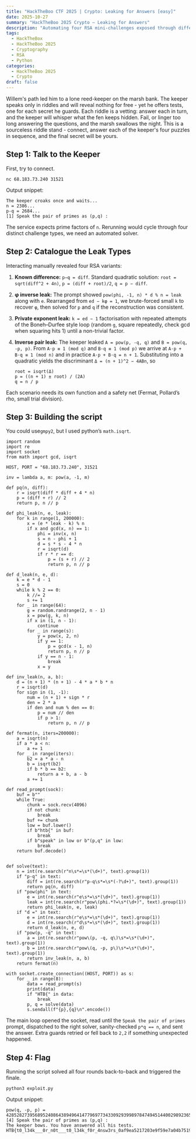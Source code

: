 ```yaml
---
title: "HackTheBoo CTF 2025 | Crypto: Leaking for Answers [easy]"
date: 2025-10-27
summary: "HackTheBoo 2025 Crypto — Leaking for Answers"
description: "Automating four RSA mini-challenges exposed through different leaks to recover the flag from a remote oracle."
tags:
  - HackTheBox
  - HackTheBoo 2025
  - Cryptography
  - RSA
  - Python
categories:
  - HackTheBoo 2025
  - Crypto
draft: false
---
```


Willem's path led him to a lone reed-keeper on the marsh bank. The keeper speaks only in riddles and will reveal nothing for free - yet he offers tests, one for each secret he guards. Each riddle is a vetting: answer each in turn, and the keeper will whisper what the fen keeps hidden. Fail, or linger too long answering the questions, and the marsh swallows the night. This is a sourceless riddle stand - connect, answer each of the keeper's four puzzles in sequence, and the final secret will be yours.

## Step 1: Talk to the Keeper

First, try to connect.

```
nc 68.183.73.240 31521
```

Output snippet:

```
The keeper croaks once and waits...
n = 2386...
p-q = 2684...
[1] Speak the pair of primes as (p,q) :
```

The service expects prime factors of `n`. Rerunning would cycle through four distinct challenge types, we need an automated solver.

## Step 2: Catalogue the Leak Types

Interacting manually revealed four RSA variants:

1. **Known difference:** `p−q = diff`. Standard quadratic solution: `root = sqrt(diff^2 + 4n)`, `p = (diff + root)/2`, `q = p − diff`.
2. **φ inverse leak:** The prompt showed `pow(phi, -1, n) * d % n = leak` along with `e`. Rearranged from `ed − kφ = 1`, we brute-forced small `k` to recover `φ`, then solved for `p` and `q` if the reconstruction was consistent.
3. **Private exponent leak:** `k = ed − 1` factorisation with repeated attempts of the Boneh–Durfee style loop (random `g`, square repeatedly, check gcd when squaring hits 1) until a non-trivial factor.
4. **Inverse pair leak:** The keeper leaked `A = pow(p, -q, q)` and `B = pow(q, -p, p)`. From `A·p ≡ 1 (mod q)` and `B·q ≡ 1 (mod p)` we arrive at `A·p + B·q ≡ 1 (mod n)` and in practice `A·p + B·q = n + 1`. Substituting into a quadratic yields the discriminant `Δ = (n + 1)^2 − 4ABn`, so
   
   ```
   root = isqrt(Δ)
   p = ((n + 1) ± root) / (2A)
   q = n / p
   ```

Each scenario needs its own function and a safety net (Fermat, Pollard’s rho, small trial division).

## Step 3: Building the script

You could use`gmpy2`, but I used python’s `math.isqrt`.

```
import random
import re
import socket
from math import gcd, isqrt

HOST, PORT = "68.183.73.240", 31521

inv = lambda a, m: pow(a, -1, m)

def pq(n, diff):
    r = isqrt(diff * diff + 4 * n)
    p = (diff + r) // 2
    return p, n // p

def phi_leak(n, e, leak):
    for k in range(1, 200000):
        x = (e * leak - k) % n
        if x and gcd(x, n) == 1:
            phi = inv(x, n)
            s = n - phi + 1
            d = s * s - 4 * n
            r = isqrt(d)
            if r * r == d:
                p = (s + r) // 2
                return p, n // p

def d_leak(n, e, d):
    k = e * d - 1
    s = 0
    while k % 2 == 0:
        k //= 2
        s += 1
    for _ in range(64):
        g = random.randrange(2, n - 1)
        x = pow(g, k, n)
        if x in (1, n - 1):
            continue
        for _ in range(s):
            y = pow(x, 2, n)
            if y == 1:
                p = gcd(x - 1, n)
                return p, n // p
            if y == n - 1:
                break
            x = y

def inv_leak(n, a, b):
    d = (n + 1) * (n + 1) - 4 * a * b * n
    r = isqrt(d)
    for sign in (1, -1):
        num = (n + 1) + sign * r
        den = 2 * a
        if den and num % den == 0:
            p = num // den
            if p > 1:
                return p, n // p

def fermat(n, iters=200000):
    a = isqrt(n)
    if a * a < n:
        a += 1
    for _ in range(iters):
        b2 = a * a - n
        b = isqrt(b2)
        if b * b == b2:
            return a + b, a - b
        a += 1

def read_prompt(sock):
    buf = b""
    while True:
        chunk = sock.recv(4096)
        if not chunk:
            break
        buf += chunk
        low = buf.lower()
        if b"htb{" in buf:
            break
        if b"speak" in low or b"(p,q" in low:
            break
    return buf.decode()


def solve(text):
    n = int(re.search(r"n\s*=\s*(\d+)", text).group(1))
    if "p-q" in text:
        diff = int(re.search(r"p-q\s*=\s*(-?\d+)", text).group(1))
        return pq(n, diff)
    if "pow(phi" in text:
        e = int(re.search(r"e\s*=\s*(\d+)", text).group(1))
        leak = int(re.search(r"pow\(phi.*?=\s*(\d+)", text).group(1))
        return phi_leak(n, e, leak)
    if "d =" in text:
        e = int(re.search(r"e\s*=\s*(\d+)", text).group(1))
        d = int(re.search(r"d\s*=\s*(\d+)", text).group(1))
        return d_leak(n, e, d)
    if "pow(p, -q" in text:
        a = int(re.search(r"pow\(p, -q, q\)\s*=\s*(\d+)", text).group(1))
        b = int(re.search(r"pow\(q, -p, p\)\s*=\s*(\d+)", text).group(1))
        return inv_leak(n, a, b)
    return fermat(n)

with socket.create_connection((HOST, PORT)) as s:
    for _ in range(8):
        data = read_prompt(s)
        print(data)
        if "HTB{" in data:
            break
        p, q = solve(data)
        s.sendall(f"{p},{q}\n".encode())

```

The main loop opened the socket, read until the `Speak the pair of primes` prompt, dispatched to the right solver, sanity-checked `p*q == n`, and sent the answer. Extra guards retried or fell back to `2,2` if something unexpected happened.

## Step 4: Flag

Running the script solved all four rounds back-to-back and triggered the finale.

```
python3 exploit.py
```

Output snippet:

```
pow(q, -p, p) = 42852827395689524086438949641477969773433092939989784749451440029892365430882527966362537470683299500634711589188279805815655104612810439303734046609232546763988778418954454646538252634253701418351175018232172091283445825517370993661469015333257282066358762311684136680072293208143191687024832878888343744051
[4] Speak the pair of primes as (p,q) : 
The keeper bows. You have answered all his tests.
HTB{t0_l34k___0r_n0t___t0_l34k_f0r_4nsw3rs_0af9ea5217203e9f59e7a04b75191755}
```

